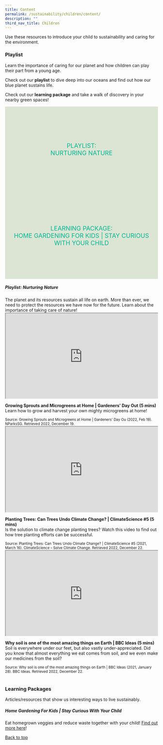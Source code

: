 ```yaml
---
title: Content
permalink: /sustainability/children/content/
description: ""
third_nav_title: Children
---
```

<style type="text/css">
/* Links */
.content a { color: #322987; }
.content a:focus,
.content a:hover { color: #28216c; }

/* Button Outline */
.bp-button { padding-left: 1.5rem; padding-right: 1.5rem; }
.bp-button.is-primary-outline { border: 1px solid #322987; color: #322987; background-color: transparent; text-decoration: none; }
.bp-button.is-primary-outline:focus,
.bp-button.is-primary-outline:hover { border: 1px solid #322987; color: #cff2e8; background-color: #322987; text-decoration: none; }

/* Responsive Iframe */
.responsive-iframe { position: absolute; top: 0; left: 0; bottom: 0; right: 0; width: 100%; height: 100%; }
.responsive-iframe-container { position: relative; overflow: hidden; width: 100%; }
.responsive-iframe-container.ratio-16by9 { padding-top: 56.25%; }
.responsive-iframe-container.ratio-4by3 { padding-top: 75%; }
.responsive-iframe-container.ratio-3by2 { padding-top: 66.66%; }
.responsive-iframe-container.ratio-1by1 { padding-top: 100%; }

/* Click Box */
.clickbox { display: block; position: relative; width: 100%; padding-bottom: 56.25%; background-color: transparent; }
.clickbox span { padding: .5rem; }
.clickbox a { position: absolute; display: flex; width: 100%; height: 100%; align-items: center; justify-content: center; font-size: 1.25rem; text-align: center; text-decoration: none; text-transform: uppercase; }
.clickbox a:focus,
.clickbox a:hover { text-decoration: none; }

/* Mint Jade */
.clickbox.is-mint-jade { background-color: #dce5d3; color: #00b794; }
.clickbox.is-mint-jade a { color: #00b794; }
.clickbox.is-mint-jade a:focus,
.clickbox.is-mint-jade a:hover { background-color: #00b794; color: #dce5d3; }	
</style>

Use these resources to introduce your child to sustainability and caring for the environment.

<h3><b>Playlist</b></h3>
Learn the importance of caring for our planet and how children can play their part from a young age.

Check out our **playlist** to dive deep into our oceans and find out how our blue planet sustains life.

Check out our **learning package** and take a walk of discovery in your nearby green spaces!

<div class="row is-multiline">
  <div class="col is-one-half">
    <div class="clickbox is-mint-jade">
      <a href="#playlist-nurturingnature">
        <span>Playlist:<br>Nurturing Nature</span>
      </a>
    </div>
  </div>
  <div class="col is-one-half">
    <div class="clickbox is-mint-jade">
      <a href="#lp-homegardening">
        <span>Learning Package:<br>Home Gardening For Kids | Stay Curious With Your Child
</span>
      </a>
    </div>
  </div>
  </div>


<h5 class="margin--bottom--lg" id="playlist-nurturingnature"><b>Playlist: Nurturing Nature</b></h5>
The planet and its resources sustain all life on earth. More than ever, we need to protect the resources we have now for the future. Learn about the importance of taking care of nature!

<div class="row is-multiline margin--bottom--lg">
  <div class="col is-two-fifths">
    <div class="responsive-iframe-container ratio-16by9">
      <iframe class="responsive-iframe" src="https://www.youtube.com/embed/9WrYB67b-mM" ></iframe>
    </div>
  </div>
  <div class="col is-three-fifths">
    <p><b class="has-text-indigo">Growing Sprouts and Microgreens at Home | Gardeners' Day Out (5 mins)
 </b><br>
Learn how to grow and harvest your own mighty microgreens at home!</p>
   <small>Source: Growing Sprouts and Microgreens at Home | Gardeners' Day Ou (2022, Feb 19). NParksSG. Retrieved 2022, December 19.</small>
  </div>
</div>

<div class="row is-multiline margin--bottom--lg">
  <div class="col is-two-fifths">
    <div class="responsive-iframe-container ratio-16by9">
      <iframe class="responsive-iframe" src="https://www.youtube.com/embed/9WrYB67b-mM" ></iframe>
    </div>
  </div>
  <div class="col is-three-fifths">
<p><b class="has-text-indigo">Planting Trees: Can Trees Undo Climate Change? | ClimateScience #5 (5 mins)
</b><br> 
Is the solution to climate change planting trees? Watch this video to find out how tree planting efforts can be successful.</p>
    <small>Source: Planting Trees: Can Trees Undo Climate Change? | ClimateScience #5 (2021, March 16). ClimateScience – Solve Climate Change. Retrieved 2022, December 22. </small>
  </div>
</div>

<div class="row is-multiline">
  <div class="col is-two-fifths">
    <div class="responsive-iframe-container ratio-16by9">
      <iframe src="https://www.youtube.com/embed/OiLITHMVcRw" class="responsive-iframe"></iframe>
    </div>
  </div>
  <div class="col is-three-fifths">
    <p><b class="has-text-indigo">Why soil is one of the most amazing things on Earth | BBC Ideas (5 mins)</b><br>
Soil is everywhere under our feet, but also vastly under-appreciated. Did you know that almost everything we eat comes from soil, and we even make our medicines from the soil?</p>
    <small>Source: Why soil is one of the most amazing things on Earth | BBC Ideas (2021, January 28). BBC Ideas. Retrieved 2022, December 22.</small>
  </div>
</div>
<br>


<h3 class="margin--bottom--lg" id="lp-homegardening"><b>Learning Packages</b></h3>
Articles/resources that show us interesting ways to live sustainably.

<h5><b>Home Gardening For Kids | Stay Curious With Your Child</b></h5>

Eat homegrown veggies and reduce waste together with your child! <a target="_blank" href="https://childrenandteens.nlb.gov.sg/diy-resources/primary-school-resources/permalink#home-gardening-for-kids](https://childrenandteens.nlb.gov.sg/diy-resources/primary-school-resources/permalink#home-gardening-for-kids)">Find out more here</a>!

<p class="has-text-right margin--top--xl"><a href="#main-content">Back to top</a></p>